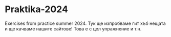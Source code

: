 # Praktika-2024
Exercises from practice summer 2024.
Тук ще изпробваме гит хъб нещата и ще качваме нашите сайтове!
Това е с цел упражнение и т.н.
